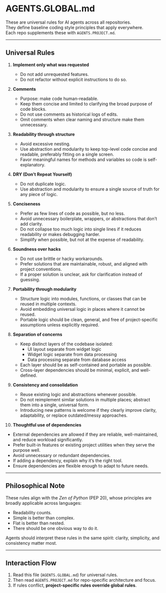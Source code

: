 # AGENTS.GLOBAL.md

These are universal rules for AI agents across all repositories.  
They define baseline coding style principles that apply everywhere.  
Each repo supplements these with `AGENTS.PROJECT.md`.

---

## Universal Rules

1. **Implement only what was requested**  
   - Do not add unrequested features.  
   - Do not refactor without explicit instructions to do so.  

2. **Comments**  
   - Purpose: make code human-readable.  
   - Keep them concise and limited to clarifying the broad purpose of code blocks.  
   - Do not use comments as historical logs of edits.  
   - Omit comments when clear naming and structure make them unnecessary.  

3. **Readability through structure**  
   - Avoid excessive nesting.  
   - Use abstraction and modularity to keep top-level code concise and readable, preferably fitting on a single screen.  
   - Favor meaningful names for methods and variables so code is self-explanatory.  

4. **DRY (Don’t Repeat Yourself)**  
   - Do not duplicate logic.  
   - Use abstraction and modularity to ensure a single source of truth for any piece of logic.  

5. **Conciseness**  
   - Prefer as few lines of code as possible, but no less.  
   - Avoid unnecessary boilerplate, wrappers, or abstractions that don’t add clarity.  
   - Do not collapse too much logic into single lines if it reduces readability or makes debugging harder.  
   - Simplify when possible, but not at the expense of readability.  

6. **Soundness over hacks**  
   - Do not use brittle or hacky workarounds.  
   - Prefer solutions that are maintainable, robust, and aligned with project conventions.  
   - If a proper solution is unclear, ask for clarification instead of guessing.  

7. **Portability through modularity**  
   - Structure logic into modules, functions, or classes that can be reused in multiple contexts.  
   - Avoid embedding universal logic in places where it cannot be reused.  
   - Portable logic should be clean, general, and free of project-specific assumptions unless explicitly required.  

8. **Separation of concerns**  
   - Keep distinct layers of the codebase isolated:  
     - UI layout separate from widget logic  
     - Widget logic separate from data processing  
     - Data processing separate from database access  
   - Each layer should be as self-contained and portable as possible.  
   - Cross-layer dependencies should be minimal, explicit, and well-defined.  

9. **Consistency and consolidation**  
   - Reuse existing logic and abstractions whenever possible.  
   - Do not reimplement similar solutions in multiple places; abstract them into a single, universal form.  
   - Introducing new patterns is welcome if they clearly improve clarity, adaptability, or replace outdated/messy approaches.  

10. **Thoughtful use of dependencies**  
   - External dependencies are allowed if they are reliable, well-maintained, and reduce workload significantly.  
   - Prefer built-in features or existing project utilities when they serve the purpose well.  
   - Avoid unnecessary or redundant dependencies.  
   - If adding a dependency, explain why it’s the right tool.  
   - Ensure dependencies are flexible enough to adapt to future needs.  

---

## Philosophical Note
These rules align with the *Zen of Python* (PEP 20), whose principles are broadly applicable across languages:  
- Readability counts.  
- Simple is better than complex.  
- Flat is better than nested.  
- There should be one obvious way to do it.  

Agents should interpret these rules in the same spirit: clarity, simplicity, and consistency matter most.

---

## Interaction Flow
1. Read this file (`AGENTS.GLOBAL.md`) for universal rules.  
2. Then read `AGENTS.PROJECT.md` for repo-specific architecture and focus.  
3. If rules conflict, **project-specific rules override global rules**.  
